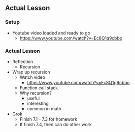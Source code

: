 ## Actual Lesson

### Setup

- Youtube video loaded and ready to go
    - https://www.youtube.com/watch?v=Ec8Q1q9cbbo

### Actual Lesson

- Reflection
    - Recursion
- Wrap up recursion
    - Watch video
        - https://www.youtube.com/watch?v=Ec8Q1q9cbbo
    - Function call stack
    - Why recursion?
        - useful
        - interesting
        - common in math
- Grok
    - Finish 7.1 - 7.3 for homework
    - If finish 7.4, then can do other work
